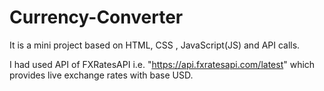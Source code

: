 # Currency-Converter
It is a mini project based on HTML, CSS , JavaScript(JS) and API calls.

I had used API of FXRatesAPI i.e. "https://api.fxratesapi.com/latest" which provides live exchange rates with base USD.
